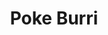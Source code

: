 ---
layout: place
title: "Poke Burri"
permalink: /north-carolina/raleigh/poke-burri.html
stateAbbr: NC
stateName: North Carolina
cityName: Raleigh
seo:
  name: "Poke Burri"
  type: Restaurant
  links: http://pokeburriraleigh.com/
description: "Simple counter-serve spot preparing poke bowls, sushi burritos & other Asian fusion eats. Poke Burri serves delicious sushi in Raleigh, North Carolina. Try fresh Japanese dishes for a great dining experience. Available for takeout, delivery, lunch, and dinner."
place_id: ChIJSd5Wi7FZrIkRkX_1q6G0b3Q
photos:
  - name: >-
      places/ChIJSd5Wi7FZrIkRkX_1q6G0b3Q/photos/AeeoHcIuGO_paFGwMDLPmuqm_Xcg9-PgalEhksgne7IIAZ18ds-zgPz4qCnJh1FOI3KjWmhyUz6bFZLVLlR9Lr-s2zceBQIAbpl5OIAooCuUotAzWYbBhaidsGa6o67jDz4z5L6DkDVpRPqToAzURP7EUqSgR-lDvMpd9eCfgDkjVcf-sWBwXe3QBQ-MEzhAKFyigumxO2QXNXURI79tmT9fEyGu0GNnJFQXjqaC9DXtHjaMDqG30G2U0MCWc2dcWsv39_OJJFsFlEa_FHS8vrnA96sue3BzLUYXhksvU6FtFfL2pw
    widthPx: 2208
    heightPx: 1656
    authorAttributions:
      - displayName: Poke Burri
        uri: https://maps.google.com/maps/contrib/110134991351068913573
        photoUri: >-
          https://lh3.googleusercontent.com/a-/ALV-UjVBrxWrPSY9N4DKbfBi3Djs_ofhbdcf97YJU6Jj4XJbF3zILEk=s100-p-k-no-mo
    flagContentUri: >-
      https://www.google.com/local/imagery/report/?cb_client=maps_api_places.places_api&image_key=!1e10!2sAF1QipNnPxDlyvnAeA6DCShvKuco4vca6YstITMC_Sym&hl=en-US
    googleMapsUri: >-
      https://www.google.com/maps/place//data=!3m4!1e2!3m2!1sAF1QipNnPxDlyvnAeA6DCShvKuco4vca6YstITMC_Sym!2e10!4m2!3m1!1s0x89ac59b18b56de49:0x746fb4a1abf57f91
  - name: >-
      places/ChIJSd5Wi7FZrIkRkX_1q6G0b3Q/photos/AeeoHcJruRalcaqvl8sgZ0jgMH6FlmCdE1gAaBEjEuiH5ngdAOjYal2WFd9BV7qygHsCSazKxheL5ygkiVqQJ_nlKAMygHfGcnIfwEDmaj509OB3hD6Don7QD-3mlOoQ0IoTjSRgDj76g5w4t15Ccz_RicstWGLEKoTxjxgnZ97Bg97VIm2Pj364FrgJs5Mfd4Y3VqLi9BB88H3mkoTwUN_ZGyid7iZKG66L8YMqOzfP60CsDEJ1_0Wi8maPJpOnxTlBgL1ZJ6G4qtillieuxRaKO2VJE37UeY0_c7MLWZH9QG3f2g
    widthPx: 1390
    heightPx: 782
    authorAttributions:
      - displayName: Poke Burri
        uri: https://maps.google.com/maps/contrib/110134991351068913573
        photoUri: >-
          https://lh3.googleusercontent.com/a-/ALV-UjVBrxWrPSY9N4DKbfBi3Djs_ofhbdcf97YJU6Jj4XJbF3zILEk=s100-p-k-no-mo
    flagContentUri: >-
      https://www.google.com/local/imagery/report/?cb_client=maps_api_places.places_api&image_key=!1e10!2sAF1QipP0L-4PgG5nz8-9ps-37PMw9SX5NnlccYdHm-7F&hl=en-US
    googleMapsUri: >-
      https://www.google.com/maps/place//data=!3m4!1e2!3m2!1sAF1QipP0L-4PgG5nz8-9ps-37PMw9SX5NnlccYdHm-7F!2e10!4m2!3m1!1s0x89ac59b18b56de49:0x746fb4a1abf57f91
  - name: >-
      places/ChIJSd5Wi7FZrIkRkX_1q6G0b3Q/photos/AeeoHcLTPz7Sia3pWKBfs9_H0Jg2bjf12_puYjiHIFtDWCzrVvjp4ECeehM_FFyZI0CxvU5Hwn_uIg3HOeJhblTMXE7y1aE7oWL0W-FQmTJfLfiTRdyRpxOykfuge-uzRIgCm3dNhq4b8oxYYmZQIkLJmN1dj3rgFcxwA1dr0t2GiCG_LHPxLSsuXrX3lMnSyAqHM_Py-Li8TP9QpM6Z7T796CthCxU92ow0MbwhdCBkpispjhVwjAZo7KCVexPoXX11Uwl59oObdTvjvp7d-7Dfrz-6oab0KvHP0FdHYKAzLvGPyg
    widthPx: 1892
    heightPx: 1281
    authorAttributions:
      - displayName: Poke Burri
        uri: https://maps.google.com/maps/contrib/110134991351068913573
        photoUri: >-
          https://lh3.googleusercontent.com/a-/ALV-UjVBrxWrPSY9N4DKbfBi3Djs_ofhbdcf97YJU6Jj4XJbF3zILEk=s100-p-k-no-mo
    flagContentUri: >-
      https://www.google.com/local/imagery/report/?cb_client=maps_api_places.places_api&image_key=!1e10!2sAF1QipMiIHRaFrb9b9ZgH4EmD6hAM_XYsZy62YKUmZxn&hl=en-US
    googleMapsUri: >-
      https://www.google.com/maps/place//data=!3m4!1e2!3m2!1sAF1QipMiIHRaFrb9b9ZgH4EmD6hAM_XYsZy62YKUmZxn!2e10!4m2!3m1!1s0x89ac59b18b56de49:0x746fb4a1abf57f91
  - name: >-
      places/ChIJSd5Wi7FZrIkRkX_1q6G0b3Q/photos/AeeoHcK9pXYY7Ed-W1VNcZkQVr9-HgFOx8qBJqCODpCEXo0M6OwABDNlZ3jsFySe-PhJhjc1PGWGU5MSlkB9Ggr6pf20WEkuB1UiyzEzYaP3qCjzN-ARBgL-5oVAQVafzMI-mHhy-7GbFQuj5RUuwanSSorEK1van4NDFmZtEtRKm4xrKbwUMbaUH64LVLi9h-DPc-ulIRFGHTeJgeUYiwFA0fxL1D7VA8Wg6quzlahyVbPbnFqtVghCbxiC3qB8OffRKiiIb4ydqFA5KOumcJIiNKmGU_2FwtWzghN_uXnWGJ7_8A
    widthPx: 1776
    heightPx: 1184
    authorAttributions:
      - displayName: Poke Burri
        uri: https://maps.google.com/maps/contrib/110134991351068913573
        photoUri: >-
          https://lh3.googleusercontent.com/a-/ALV-UjVBrxWrPSY9N4DKbfBi3Djs_ofhbdcf97YJU6Jj4XJbF3zILEk=s100-p-k-no-mo
    flagContentUri: >-
      https://www.google.com/local/imagery/report/?cb_client=maps_api_places.places_api&image_key=!1e10!2sAF1QipODHxMlNu4qLcuYpLrzBibPnq6b0U30QHGAsLbc&hl=en-US
    googleMapsUri: >-
      https://www.google.com/maps/place//data=!3m4!1e2!3m2!1sAF1QipODHxMlNu4qLcuYpLrzBibPnq6b0U30QHGAsLbc!2e10!4m2!3m1!1s0x89ac59b18b56de49:0x746fb4a1abf57f91
  - name: >-
      places/ChIJSd5Wi7FZrIkRkX_1q6G0b3Q/photos/AeeoHcIjkcuUNM2EO2s-4AjzycTB60aWfXz2l02MYcDrU3vshTfX-i98YC6D3sutqdLc1hbNQpi5ejVXxWMs-I1U2JAo8lH6i5MVFIL5OeZS6IVtlnIGnjJW4crW2tRz--3jZe2RqXrJZIqDfbu8cOfzrdke1sZ949wZh94te2lUyrFEXutvmQ9pTYedQLSFAJYnY-Pui5pV1u0gX3hYmU3SiXbgQBbYctOh2m63GFimfVxcHeMom6VpAahwx6TJbqiL-yhVIgcNvjcTcg-fR6HDFWUcKdvJdgMAd-VwXDaXVHJYpw
    widthPx: 1776
    heightPx: 1184
    authorAttributions:
      - displayName: Poke Burri
        uri: https://maps.google.com/maps/contrib/110134991351068913573
        photoUri: >-
          https://lh3.googleusercontent.com/a-/ALV-UjVBrxWrPSY9N4DKbfBi3Djs_ofhbdcf97YJU6Jj4XJbF3zILEk=s100-p-k-no-mo
    flagContentUri: >-
      https://www.google.com/local/imagery/report/?cb_client=maps_api_places.places_api&image_key=!1e10!2sAF1QipOXcD6nntr2VhKrV9DZgPnS4eA5N-VQKXcVXKUo&hl=en-US
    googleMapsUri: >-
      https://www.google.com/maps/place//data=!3m4!1e2!3m2!1sAF1QipOXcD6nntr2VhKrV9DZgPnS4eA5N-VQKXcVXKUo!2e10!4m2!3m1!1s0x89ac59b18b56de49:0x746fb4a1abf57f91
  - name: >-
      places/ChIJSd5Wi7FZrIkRkX_1q6G0b3Q/photos/AeeoHcJgYU73hQe0RMEQIqrILG91JkYbHq6a2zw0TJOEWRx3_x3vMF8_hEHUHRrxhyTSNgoTII2LHlbBk2C9Zaiem0tUlasZNp6Pi3taiWCHJMycAOlw3eLoHvmkEuw8wQYE_z6aCXuflYl5YEH3YbR8Se784R3sLt1kJ4VdITFWNPmB4YOVVEHsIUn7lbEeUxA_5E8Upx_wY7rVHTFOS7pWB2DTG4OJa3NRmBxV_wBZPHn2WVFf0Vqh5gEQx3zbf1AnnGygPLX5TaQruOnA8qypL2iK2pVJwGFLOnWFA_GgCG-eWQ
    widthPx: 828
    heightPx: 982
    authorAttributions:
      - displayName: Poke Burri
        uri: https://maps.google.com/maps/contrib/110134991351068913573
        photoUri: >-
          https://lh3.googleusercontent.com/a-/ALV-UjVBrxWrPSY9N4DKbfBi3Djs_ofhbdcf97YJU6Jj4XJbF3zILEk=s100-p-k-no-mo
    flagContentUri: >-
      https://www.google.com/local/imagery/report/?cb_client=maps_api_places.places_api&image_key=!1e10!2sAF1QipM2K97yKSDxE7F_dQYvTRkuI1_C6wT2QleYbj6N&hl=en-US
    googleMapsUri: >-
      https://www.google.com/maps/place//data=!3m4!1e2!3m2!1sAF1QipM2K97yKSDxE7F_dQYvTRkuI1_C6wT2QleYbj6N!2e10!4m2!3m1!1s0x89ac59b18b56de49:0x746fb4a1abf57f91
  - name: >-
      places/ChIJSd5Wi7FZrIkRkX_1q6G0b3Q/photos/AeeoHcLXXJ-5uPDg379fwVKGwMwAZ-sDpQ7zSCSmFyqKh3QfdbzbO_6LEH0uqDPxEJ9pJSXoLyQ-FErtJaEyY1z4JSnVXqLXMv1YCgzJMZ17mvGI7WnSX0IuPFT1bMHA-losp4U3tV4-6FKkaqqEVXkqQ4H09j2W25sOvQx6JzHlg1EVVJkAKJ0_D_4-hSQ03VBHnerCK9zV_mlRzcy2PcJ5eFIi6pv1mydYEWZetAN4m-tXHIK0XhXIwrIt-XEtXHxhctold2pshWieS-JCoZAlGIIb6GUTvukOIPxvvHNr3I1neA
    widthPx: 828
    heightPx: 811
    authorAttributions:
      - displayName: Poke Burri
        uri: https://maps.google.com/maps/contrib/110134991351068913573
        photoUri: >-
          https://lh3.googleusercontent.com/a-/ALV-UjVBrxWrPSY9N4DKbfBi3Djs_ofhbdcf97YJU6Jj4XJbF3zILEk=s100-p-k-no-mo
    flagContentUri: >-
      https://www.google.com/local/imagery/report/?cb_client=maps_api_places.places_api&image_key=!1e10!2sAF1QipOMOPjT_ymnnAPROiBe2SkT_ywNGXugOsleC6R7&hl=en-US
    googleMapsUri: >-
      https://www.google.com/maps/place//data=!3m4!1e2!3m2!1sAF1QipOMOPjT_ymnnAPROiBe2SkT_ywNGXugOsleC6R7!2e10!4m2!3m1!1s0x89ac59b18b56de49:0x746fb4a1abf57f91
  - name: >-
      places/ChIJSd5Wi7FZrIkRkX_1q6G0b3Q/photos/AeeoHcJnQyD8mkm7AzXi_q3kFUI4uqT7_82CbufHqxd2MH0o5TXkYe0uUn_0BEqqV_KPC0FmS5XqUrfAa7wEziRSEn_BY_jj2GXoA28aeKryzALUGu6qZeF8MJuiOd2CyxgewtrzAZHgfKtqkJdUzA7KNL66n6yZOmjFTkKzLgK8z1URwj9pjASTJJGdkiLbOA-gJ272q70hkJ7qWXtTT9KLDMeRstEevLSW2Hrja6bD39I-y5vkDRIqJbw0w89VNMDyn_oTVYBX-nh41DeMvGMbAs87YUlyOYIvvqEZ2H65Es66R44I34-ScvCVdKsd_CnNOD2al8LxVcN7v06HtqTJAFbTztTLL0hK5bFVJH6EPzkNROZX-yYXXWkquq6U25-CCKJlWTZrSbjSa5nJ8q4_BQ7k7l3yFVca8QQa0mx9TkH8Lw
    widthPx: 4080
    heightPx: 3072
    authorAttributions:
      - displayName: Jordan Shealy
        uri: https://maps.google.com/maps/contrib/107528099036118703083
        photoUri: >-
          https://lh3.googleusercontent.com/a-/ALV-UjV220oLJPeaDGmuXgyZzS5hFbSQq8hTBHluTl1dYNeLFdbsJXqrVg=s100-p-k-no-mo
    flagContentUri: >-
      https://www.google.com/local/imagery/report/?cb_client=maps_api_places.places_api&image_key=!1e10!2sCIHM0ogKEICAgIC2862AXg&hl=en-US
    googleMapsUri: >-
      https://www.google.com/maps/place//data=!3m4!1e2!3m2!1sCIHM0ogKEICAgIC2862AXg!2e10!4m2!3m1!1s0x89ac59b18b56de49:0x746fb4a1abf57f91
  - name: >-
      places/ChIJSd5Wi7FZrIkRkX_1q6G0b3Q/photos/AeeoHcIudKFli2lbAN8roNP99kZc8xNLzSlg58_DA4hpy6ev7uWA2hWtrWOsGdqjeeacD1YjCAWMAxPJz7jlWzG8UxUu_-REjGZ1XjgfeQS-ibp5IMzGGHDWafEOCETRf2PeI6TVsy_-uJgZA8we_yee_g5FEs7kl8csl1RnHDzhi8rA2yZaj5gV9LoByySq66AMaAYLgvSeC0jDvjCQkQtvuFL02ZUvfYuB3KpqTIZ1BsUTQn_EUMwtXR4xHCFpW4YZJGc9w38avqx160S3lqPrSERyPX8RtVa_KnYRqf2T7y-6fA
    widthPx: 828
    heightPx: 1024
    authorAttributions:
      - displayName: Poke Burri
        uri: https://maps.google.com/maps/contrib/110134991351068913573
        photoUri: >-
          https://lh3.googleusercontent.com/a-/ALV-UjVBrxWrPSY9N4DKbfBi3Djs_ofhbdcf97YJU6Jj4XJbF3zILEk=s100-p-k-no-mo
    flagContentUri: >-
      https://www.google.com/local/imagery/report/?cb_client=maps_api_places.places_api&image_key=!1e10!2sAF1QipM36Wxlu4wae3dgkjBGTTZ8EGyffu48IL_VeUaR&hl=en-US
    googleMapsUri: >-
      https://www.google.com/maps/place//data=!3m4!1e2!3m2!1sAF1QipM36Wxlu4wae3dgkjBGTTZ8EGyffu48IL_VeUaR!2e10!4m2!3m1!1s0x89ac59b18b56de49:0x746fb4a1abf57f91
  - name: >-
      places/ChIJSd5Wi7FZrIkRkX_1q6G0b3Q/photos/AeeoHcL-yFVISH9YKlKzQp3WQ1qoqaCVVQIAXltdKKyB0AP-P-DWSy99s3uVvuyV5tkgbVo8LRFlFx72dZPPYIykiyOQEywzxeppvi4pAQNpckoVkF67w_AC_RzSj5-BpUqDxdPE3ysNgk4HRrKD2agyfN6MiT0lCeo_knjegBJ0ivl2MLyjXApMST61l04jXi1lSb4uJXdVPwhZVjQJK2wJpHT2YcOU_8bdag6sncgjsYxraSCFJ1JvoRBhUyrPH6DQXkp7bfE8Yzzk0d0AxzhXycNbhnOF-e1rRpwrhi4ss-x9UFBLLCWq2aPOceAsSP56K9oVU-jfgKZAqo7DMFUGpnRDI7TkiBvZfl3xMPctFfUHxEnLEpkeYw4LvN2HTo6euk-0FzjccmLzWLne7a-rgt0O98LZ3P5PFIjubxWH-5w3horo
    widthPx: 994
    heightPx: 759
    authorAttributions:
      - displayName: J Hawkins
        uri: https://maps.google.com/maps/contrib/116973642902099377395
        photoUri: >-
          https://lh3.googleusercontent.com/a/ACg8ocLYin5P5JvQyThYRDTt-7jGkWWcAM2BcOWrOWYRF7pKHOt0Qw=s100-p-k-no-mo
    flagContentUri: >-
      https://www.google.com/local/imagery/report/?cb_client=maps_api_places.places_api&image_key=!1e10!2sCIHM0ogKEICAgICtqoyZ3wE&hl=en-US
    googleMapsUri: >-
      https://www.google.com/maps/place//data=!3m4!1e2!3m2!1sCIHM0ogKEICAgICtqoyZ3wE!2e10!4m2!3m1!1s0x89ac59b18b56de49:0x746fb4a1abf57f91
address: 6613 Falls of Neuse Rd, Raleigh, NC 27615, USA
street: 6613 Falls of Neuse Rd
city: Raleigh
state: NC
zip: '27615'
country: USA
neighborhood: North Raleigh
latitude: '35.873155'
longitude: '-78.623893'
accessibility_options:
  wheelchairAccessibleParking: true
  wheelchairAccessibleEntrance: true
  wheelchairAccessibleRestroom: true
  wheelchairAccessibleSeating: true
business_status: OPERATIONAL
name: Poke Burri
google_maps_links:
  directionsUri: >-
    https://www.google.com/maps/dir//''/data=!4m7!4m6!1m1!4e2!1m2!1m1!1s0x89ac59b18b56de49:0x746fb4a1abf57f91!3e0
  placeUri: https://maps.google.com/?cid=8390123237282250641
  writeAReviewUri: >-
    https://www.google.com/maps/place//data=!4m3!3m2!1s0x89ac59b18b56de49:0x746fb4a1abf57f91!12e1
  reviewsUri: >-
    https://www.google.com/maps/place//data=!4m4!3m3!1s0x89ac59b18b56de49:0x746fb4a1abf57f91!9m1!1b1
  photosUri: >-
    https://www.google.com/maps/place//data=!4m3!3m2!1s0x89ac59b18b56de49:0x746fb4a1abf57f91!10e5
primary_type: Sushi Restaurant
opening_hours:
  regular: null
  current: null
secondary_opening_hours:
  regular:
    weekdayDescriptions: null
    type: null
  current:
    weekdayDescriptions: null
    type: null
phone: (919) 615-4016
price_level: PRICE_LEVEL_MODERATE
price_range: $10 &ndash; $20
rating: '4.8'
rating_count: 680
website: http://pokeburriraleigh.com/
reviews:
  - name: >-
      places/ChIJSd5Wi7FZrIkRkX_1q6G0b3Q/reviews/ChZDSUhNMG9nS0VJQ0FnSUR2azQya0p3EAE
    relativePublishTimeDescription: 3 months ago
    rating: 5
    text:
      text: >-
        Must go place! The food is AMAZING, and the owner is awesome. My husband
        and I both did the build your own bowls, and the food was fresh, great
        quality, and provided huge portions. I had to save half for later. The
        atmosphere is calming, and the building is very clean. Highly recommend
        this place!! **Don't mind the photo of the food provided, I was so
        excited to try it I forgot to take a photo before digging in!**
      languageCode: en
    originalText:
      text: >-
        Must go place! The food is AMAZING, and the owner is awesome. My husband
        and I both did the build your own bowls, and the food was fresh, great
        quality, and provided huge portions. I had to save half for later. The
        atmosphere is calming, and the building is very clean. Highly recommend
        this place!! **Don't mind the photo of the food provided, I was so
        excited to try it I forgot to take a photo before digging in!**
      languageCode: en
    authorAttribution:
      displayName: Miranda Allen
      uri: https://www.google.com/maps/contrib/113354023636965421242/reviews
      photoUri: >-
        https://lh3.googleusercontent.com/a/ACg8ocJT9iB7ctfGxSDkyJFjjftwW-HngqrVJIMt50uNIeZ46hho_g=s128-c0x00000000-cc-rp-mo-ba3
    publishTime: '2024-12-23T19:19:26.230637Z'
    flagContentUri: >-
      https://www.google.com/local/review/rap/report?postId=ChZDSUhNMG9nS0VJQ0FnSUR2azQya0p3EAE&d=17924085&t=1
    googleMapsUri: >-
      https://www.google.com/maps/reviews/data=!4m6!14m5!1m4!2m3!1sChZDSUhNMG9nS0VJQ0FnSUR2azQya0p3EAE!2m1!1s0x89ac59b18b56de49:0x746fb4a1abf57f91
  - name: >-
      places/ChIJSd5Wi7FZrIkRkX_1q6G0b3Q/reviews/ChdDSUhNMG9nS0VJQ0FnSUNmdjdpaGdRRRAB
    relativePublishTimeDescription: 3 months ago
    rating: 4
    text:
      text: >-
        I love this place! And the food is amazing, my boyfriend and I go all
        the time. I just wish they could double check the order or the
        ingredients on the bowls. It’s has been the 3rd time in a row that they
        forget to include de crab salad even tho they charge for it. As you can
        see in the photo the crab salad is not included in the bowl:( everything
        else is great.
      languageCode: en
    originalText:
      text: >-
        I love this place! And the food is amazing, my boyfriend and I go all
        the time. I just wish they could double check the order or the
        ingredients on the bowls. It’s has been the 3rd time in a row that they
        forget to include de crab salad even tho they charge for it. As you can
        see in the photo the crab salad is not included in the bowl:( everything
        else is great.
      languageCode: en
    authorAttribution:
      displayName: Sophiia Morales
      uri: https://www.google.com/maps/contrib/100174515777347546997/reviews
      photoUri: >-
        https://lh3.googleusercontent.com/a-/ALV-UjVYmP1kHpKTeahDItI-xoXHN1n7mZb2fQQ88QvLXDGH88I-fMYeUg=s128-c0x00000000-cc-rp-mo
    publishTime: '2025-01-03T03:03:17.628618Z'
    flagContentUri: >-
      https://www.google.com/local/review/rap/report?postId=ChdDSUhNMG9nS0VJQ0FnSUNmdjdpaGdRRRAB&d=17924085&t=1
    googleMapsUri: >-
      https://www.google.com/maps/reviews/data=!4m6!14m5!1m4!2m3!1sChdDSUhNMG9nS0VJQ0FnSUNmdjdpaGdRRRAB!2m1!1s0x89ac59b18b56de49:0x746fb4a1abf57f91
  - name: >-
      places/ChIJSd5Wi7FZrIkRkX_1q6G0b3Q/reviews/ChdDSUhNMG9nS0VJQ0FnSUM3bVplRmhnRRAB
    relativePublishTimeDescription: 7 months ago
    rating: 5
    text:
      text: >-
        One of our new favorite places at this new(er) , casual Poke spot. Some
        great creations to order off the menu or make your own bowl. My kids
        loved the sushi burritos and I really liked the bowl. They have some
        beer and wine options too. Very accommodating and do what they can to
        make you happy. Been there twice already and will go back!
      languageCode: en
    originalText:
      text: >-
        One of our new favorite places at this new(er) , casual Poke spot. Some
        great creations to order off the menu or make your own bowl. My kids
        loved the sushi burritos and I really liked the bowl. They have some
        beer and wine options too. Very accommodating and do what they can to
        make you happy. Been there twice already and will go back!
      languageCode: en
    authorAttribution:
      displayName: John “JV”
      uri: https://www.google.com/maps/contrib/112322188789252491601/reviews
      photoUri: >-
        https://lh3.googleusercontent.com/a-/ALV-UjVWgfkNgbeecZLAkLn6DqPFMNMfvnpxAyTKlnbOm44JPtlyPMKQaQ=s128-c0x00000000-cc-rp-mo-ba5
    publishTime: '2024-08-17T01:30:56.931147Z'
    flagContentUri: >-
      https://www.google.com/local/review/rap/report?postId=ChdDSUhNMG9nS0VJQ0FnSUM3bVplRmhnRRAB&d=17924085&t=1
    googleMapsUri: >-
      https://www.google.com/maps/reviews/data=!4m6!14m5!1m4!2m3!1sChdDSUhNMG9nS0VJQ0FnSUM3bVplRmhnRRAB!2m1!1s0x89ac59b18b56de49:0x746fb4a1abf57f91
  - name: >-
      places/ChIJSd5Wi7FZrIkRkX_1q6G0b3Q/reviews/ChZDSUhNMG9nS0VJQ0FnSUN0cW95WmJ3EAE
    relativePublishTimeDescription: a year ago
    rating: 5
    text:
      text: >-
        The best poke bowls in town!! The Fried Pork Dumplings are delicious,
        with the greatest dipping sauce. Our favorites are the salmon & tuna
        bowl and tangy crab & shrimp bowl - so full of flavors! The staff are
        super friendly; Chef/owner, Agus, always welcome & drop by to say ‘hi’.
        Always a great pleasure to dine at this restaurant!
      languageCode: en
    originalText:
      text: >-
        The best poke bowls in town!! The Fried Pork Dumplings are delicious,
        with the greatest dipping sauce. Our favorites are the salmon & tuna
        bowl and tangy crab & shrimp bowl - so full of flavors! The staff are
        super friendly; Chef/owner, Agus, always welcome & drop by to say ‘hi’.
        Always a great pleasure to dine at this restaurant!
      languageCode: en
    authorAttribution:
      displayName: J Hawkins
      uri: https://www.google.com/maps/contrib/116973642902099377395/reviews
      photoUri: >-
        https://lh3.googleusercontent.com/a/ACg8ocLYin5P5JvQyThYRDTt-7jGkWWcAM2BcOWrOWYRF7pKHOt0Qw=s128-c0x00000000-cc-rp-mo
    publishTime: '2024-01-30T01:13:28.108209Z'
    flagContentUri: >-
      https://www.google.com/local/review/rap/report?postId=ChZDSUhNMG9nS0VJQ0FnSUN0cW95WmJ3EAE&d=17924085&t=1
    googleMapsUri: >-
      https://www.google.com/maps/reviews/data=!4m6!14m5!1m4!2m3!1sChZDSUhNMG9nS0VJQ0FnSUN0cW95WmJ3EAE!2m1!1s0x89ac59b18b56de49:0x746fb4a1abf57f91
  - name: >-
      places/ChIJSd5Wi7FZrIkRkX_1q6G0b3Q/reviews/ChdDSUhNMG9nS0VJQ0FnSURQNmNYd3FRRRAB
    relativePublishTimeDescription: 4 months ago
    rating: 5
    text:
      text: >-
        This is a great place! The food quality and quantity for the price is
        perfect. I love their poke bowls! There are so many options to make it
        just the way you want, even to be able to change and add things into the
        set menu choices. I recommend anyone who likes this type of food to give
        them a try. Definitely a new favorite lunch spot for me!
      languageCode: en
    originalText:
      text: >-
        This is a great place! The food quality and quantity for the price is
        perfect. I love their poke bowls! There are so many options to make it
        just the way you want, even to be able to change and add things into the
        set menu choices. I recommend anyone who likes this type of food to give
        them a try. Definitely a new favorite lunch spot for me!
      languageCode: en
    authorAttribution:
      displayName: katherine parfitt
      uri: https://www.google.com/maps/contrib/100266458968664565145/reviews
      photoUri: >-
        https://lh3.googleusercontent.com/a/ACg8ocL32V8tjVPMwzqd-xLQS98i8JMAD1DCEXqeOKyHHeT3IKPBLg=s128-c0x00000000-cc-rp-mo-ba2
    publishTime: '2024-12-03T18:00:57.450448Z'
    flagContentUri: >-
      https://www.google.com/local/review/rap/report?postId=ChdDSUhNMG9nS0VJQ0FnSURQNmNYd3FRRRAB&d=17924085&t=1
    googleMapsUri: >-
      https://www.google.com/maps/reviews/data=!4m6!14m5!1m4!2m3!1sChdDSUhNMG9nS0VJQ0FnSURQNmNYd3FRRRAB!2m1!1s0x89ac59b18b56de49:0x746fb4a1abf57f91
parking_options:
  freeParkingLot: true
  freeStreetParking: true
  valetParking: false
payment_options:
  acceptsCreditCards: true
  acceptsDebitCards: true
  acceptsCashOnly: false
  acceptsNfc: true
allow_dogs: null
curbside_pickup: null
delivery: true
dine_in: true
good_for_children: true
good_for_groups: true
good_for_sports: false
live_music: false
menu_for_children: true
outdoor_seating: false
reservable: false
restroom: true
serves_beer: true
serves_breakfast: false
serves_brunch: true
serves_cocktails: false
serves_coffee: null
serves_dinner: true
serves_dessert: true
serves_lunch: true
serves_vegetarian_food: true
serves_wine: true
takeout: true
summary: >-
  Simple counter-serve spot preparing poke bowls, sushi burritos & other Asian
  fusion eats.

---